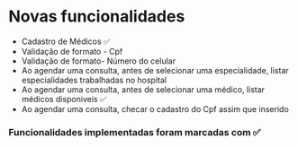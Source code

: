 # Novas funcionalidades
- Cadastro de Médicos ✅
- Validação de formato - Cpf
- Validação de formato- Número do celular
- Ao agendar uma consulta, antes de selecionar uma especialidade, listar especialidades trabalhadas no hospital
- Ao agendar uma consulta, antes de selecionar uma médico, listar médicos disponiveis ✅
- Ao agendar uma consulta, checar o cadastro do Cpf assim que inserido

### Funcionalidades implementadas foram marcadas com ✅